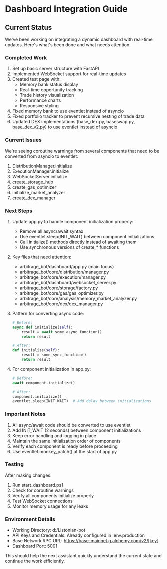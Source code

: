 # Dashboard Integration Guide

## Current Status
We've been working on integrating a dynamic dashboard with real-time updates. Here's what's been done and what needs attention:

### Completed Work
1. Set up basic server structure with FastAPI
2. Implemented WebSocket support for real-time updates
3. Created test page with:
   - Memory bank status display
   - Real-time opportunity tracking
   - Trade history visualization
   - Performance charts
   - Responsive styling
4. Fixed memory bank to use eventlet instead of asyncio
5. Fixed portfolio tracker to prevent recursive nesting of trade data
6. Updated DEX implementations (base_dex.py, baseswap.py, base_dex_v2.py) to use eventlet instead of asyncio

### Current Issues
We're seeing coroutine warnings from several components that need to be converted from asyncio to eventlet:
1. DistributionManager.initialize
2. ExecutionManager.initialize
3. WebSocketServer.initialize
4. create_storage_hub
5. create_gas_optimizer
6. initialize_market_analyzer
7. create_dex_manager

### Next Steps
1. Update app.py to handle component initialization properly:
   - Remove all async/await syntax
   - Use eventlet.sleep(INIT_WAIT) between component initializations
   - Call initialize() methods directly instead of awaiting them
   - Use synchronous versions of create_* functions

2. Key files that need attention:
   - arbitrage_bot/dashboard/app.py (main focus)
   - arbitrage_bot/core/distribution/manager.py
   - arbitrage_bot/core/execution/manager.py
   - arbitrage_bot/dashboard/websocket_server.py
   - arbitrage_bot/core/storage/factory.py
   - arbitrage_bot/core/gas/gas_optimizer.py
   - arbitrage_bot/core/analysis/memory_market_analyzer.py
   - arbitrage_bot/core/dex/dex_manager.py

3. Pattern for converting async code:
   ```python
   # Before:
   async def initialize(self):
       result = await some_async_function()
       return result

   # After:
   def initialize(self):
       result = some_sync_function()
       return result
   ```

4. For component initialization in app.py:
   ```python
   # Before:
   await component.initialize()

   # After:
   component.initialize()
   eventlet.sleep(INIT_WAIT)  # Add delay between initializations
   ```

### Important Notes
1. All async/await code should be converted to use eventlet
2. Add INIT_WAIT (2 seconds) between component initializations
3. Keep error handling and logging in place
4. Maintain the same initialization order of components
5. Verify each component is ready before proceeding
6. Use eventlet.monkey_patch() at the start of app.py

### Testing
After making changes:
1. Run start_dashboard.ps1
2. Check for coroutine warnings
3. Verify all components initialize properly
4. Test WebSocket connections
5. Monitor memory usage for any leaks

### Environment Details
- Working Directory: d:/Listonian-bot
- API Keys and Credentials: Already configured in .env.production
- Base Network RPC URL: https://base-mainnet.g.alchemy.com/v2/[key]
- Dashboard Port: 5001

This should help the next assistant quickly understand the current state and continue the work efficiently.
